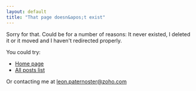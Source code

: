 ```yaml
---
layout: default
title: "That page doesn&apos;t exist"
---
```


Sorry for that. Could be for a number of reasons: It never existed, I deleted it or it moved and I haven't redirected properly.

You could try:

- [Home page](/)
- [All posts list](/posts/)

Or contacting me at leon.paternoster@zoho.com
